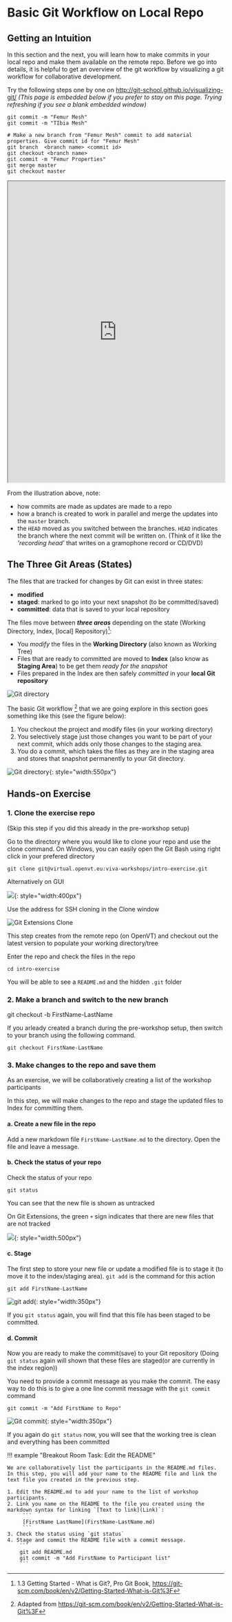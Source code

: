 # **Basic Git Workflow on Local Repo**

## **Getting an Intuition**

In this section and the next, you will learn how to make commits in your local repo and make them available on the remote repo. Before we go into details, it is helpful to get an overview of the git workflow by visualizing a git workflow for collaborative development. 

Try the following steps one by one on http://git-school.github.io/visualizing-git/ _(This page is embedded below if you prefer to stay on this page. Trying refreshing if you see a blank embedded window)_

```
git commit -m "Femur Mesh"
git commit -m "TIbia Mesh"

# Make a new branch from "Femur Mesh" commit to add material properties. Give commit id for "Femur Mesh"
git branch  <branch name> <commit id>
git checkout <branch name>
git commit -m "Femur Properties"
git merge master
git checkout master
```

<iframe src="http://git-school.github.io/visualizing-git/" width="100%" height="700"></iframe>

From the illustration above, note:

- how commits are made as updates are made to a repo
- how a branch is created to work in parallel and merge the updates into the ``master`` branch. 
- the `HEAD` moved as you switched between the branches. `HEAD` indicates the branch where the next commit will be written on. (Think of it like the _'recording head'_ that writes on a gramophone record or CD/DVD)

<!---
!!! tip "Git GUI Client" 
        
    We used command line for the git actions in the example above. We will also be showing you how to do these actionsi using Git GUI Client (Git Extensions).
-->

## **The Three Git Areas (States)**

The files that are tracked for changes by Git can exist in three states: 

- **modified**
- **staged**: marked to go into your next snapshot (to be committed/saved)
- **committed**: data that is saved to your local repository

The files move between **_three areas_** depending on the state (Working Directory, Index, [local] Repository)[^1]:

- You _modify_ the files in the **Working Directory** (also known as Working Tree)
- Files that are ready to committed are moved to **Index** (also know as **Staging Area**) to be get them _ready for the snapshot_
- Files prepared in the Index are then safely _committed_ in your **local Git repository**  

![Git directory](img/git-directory-translate-illustration.png)

[^1]: 1.3 Getting Started - What is Git?, Pro Git Book, https://git-scm.com/book/en/v2/Getting-Started-What-is-Git%3F

The basic Git workflow [^2] that we are going explore in this section goes something like this (see the figure below):

1. You checkout the project and modify files (in your working directory)
2. You selectively stage just those changes you want to be part of your next commit, which adds only those changes to the staging area.
3. You do a commit, which takes the files as they are in the staging area and stores that snapshot permanently to your Git directory.

[^2]: Adapted from https://git-scm.com/book/en/v2/Getting-Started-What-is-Git%3F

![Git directory](img/basic-git-workflow.png#center){: style="width:550px"}

## **Hands-on Exercise**

### **1. Clone the exercise repo**

(Skip this step if you did this already in the pre-workshop setup)

Go to the directory where you would like to clone your repo and use the clone command. On Windows, you can easily open the Git Bash using right click in your prefered directory

```
git clone git@virtual.openvt.eu:viva-workshops/intro-exercise.git
```

Alternatively on GUI

![](img/Git-extension-main-options.png#center){: style="width:400px"}

Use the address for SSH cloning in the Clone window 

![Git Extensions Clone](img/Git-extensions-Clone-Window.png)

This step creates from the remote repo (on OpenVT) and checkout out the latest version to populate your working directory/tree

Enter the repo and check the files in the repo

```
cd intro-exercise
```
You will be able to see a `README.md` and the hidden `.git` folder

### **2. Make a branch and switch to the new branch**

git checkout -b FirstName-LastName

If you arleady created a branch during the pre-workshop setup, then switch to your branch using the following command.

```
git checkout FirstName-LastName
```


### **3. Make changes to the repo and save them**

As an exercise, we will be collaboratively creating a list of the workshop participants

In this step, we will make changes to the repo and stage the updated files to Index for committing them. 

#### a. Create a new file in the repo

Add a new markdown file `FirstName-LastName.md` to the directory. Open the file and leave a message.

#### b. Check the status of your repo
Check the status of your repo

```
git status
```

You can see that the new file is shown as untracked

On Git Extensions, the green `+` sign indicates that there are new files that are not tracked

![](img/GIt-extensions-git-status.png#center){: style="width:500px"}
 

#### c. Stage

The first step to store your new file or update a modified file is to stage it (to move it to the index/staging area). `git add` is the command for this action

```
git add FirstName-LastName
```

![git add](img/git-add.png#center){: style="width:350px"}

If you `git status` again, you will find that this file has been staged to be committed.

#### d. Commit

Now you are ready to make the commit(save) to your Git repository (Doing `git status` again will shown that these files are staged(or are currently in the index region))

You need to provide a commit message as you make the commit. The easy way to do this is to give a one line commit message with the `git commit` command

```
git commit -m "Add FirstName to Repo"
```

![Git commit](img/git-commit.png#center){: style="width:350px"}

If you again do `git status` now, you will see that the working tree is clean and everything has been committed

!!! example "Breakout Room Task: Edit the README"
    
    We are collaboratively list the participants in the README.md files. In this step, you will add your name to the README file and link the text file you created in the previous step.   

    1. Edit the README.md to add your name to the list of workshop participants.
    2. Link you name on the README to the file you created using the markdown syntax for linking `[Text to link](Link)`:
         ```
         [FirstName LastName](FirstName-LastName.md)
         ```
    3. Check the status using `git status`
    4. Stage and commit the README file with a commit message.
        ```
        git add README.md
        git commit -m "Add FirstName to Participant list"
        ```


